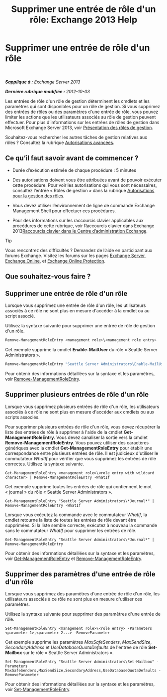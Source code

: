 ﻿---
title: "Supprimer une entrée de rôle d'un rôle: Exchange 2013 Help"
TOCTitle: Supprimer une entrée de rôle d'un rôle
ms:assetid: 4736367a-750f-44d3-8a20-5149bd35e9ff
ms:mtpsurl: https://technet.microsoft.com/fr-fr/library/Dd297947(v=EXCHG.150)
ms:contentKeyID: 50478061
ms.date: 05/23/2018
mtps_version: v=EXCHG.150
ms.translationtype: MT
---

# Supprimer une entrée de rôle d'un rôle

 

_**Sapplique à :** Exchange Server 2013_

_**Dernière rubrique modifiée :** 2012-10-03_

Les entrées de rôle d'un rôle de gestion déterminent les cmdlets et les paramètres qui sont disponibles pour un rôle de gestion. Si vous supprimez des entrées de rôles ou des paramètres d'une entrée de rôle, vous pouvez limiter les actions que les utilisateurs associés au rôle de gestion peuvent effectuer. Pour plus d’informations sur les entrées de rôles de gestion dans Microsoft Exchange Server 2013, voir [Présentation des rôles de gestion](understanding-management-roles-exchange-2013-help.md).

Souhaitez-vous rechercher les autres tâches de gestion relatives aux rôles ? Consultez la rubrique [Autorisations avancées](advanced-permissions-exchange-2013-help.md).

## Ce qu’il faut savoir avant de commencer ?

  - Durée d’exécution estimée de chaque procédure : 5 minutes

  - Des autorisations doivent vous être attribuées avant de pouvoir exécuter cette procédure. Pour voir les autorisations qui vous sont nécessaires, consultez l’entrée « Rôles de gestion » dans la rubrique [Autorisations pour la gestion des rôles](role-management-permissions-exchange-2013-help.md).

  - Vous devez utiliser l’environnement de ligne de commande Exchange Management Shell pour effectuer ces procédures.

  - Pour des informations sur les raccourcis clavier applicables aux procédures de cette rubrique, voir Raccourcis clavier dans Exchange 2013[Raccourcis clavier dans le Centre d’administration Exchange](keyboard-shortcuts-in-the-exchange-admin-center-exchange-online-protection-help.md).

> [!TIP]
> Vous rencontrez des difficultés ? Demandez de l’aide en participant aux forums Exchange. Visitez les forums sur les pages <a href="https://go.microsoft.com/fwlink/p/?linkid=60612">Exchange Server</a>, <a href="https://go.microsoft.com/fwlink/p/?linkid=267542">Exchange Online</a>, et <a href="https://go.microsoft.com/fwlink/p/?linkid=285351">Exchange Online Protection</a>.


## Que souhaitez-vous faire ?

## Supprimer une entrée de rôle d'un rôle

Lorsque vous supprimez une entrée de rôle d'un rôle, les utilisateurs associés à ce rôle ne sont plus en mesure d'accéder à la cmdlet ou au script associé.

Utilisez la syntaxe suivante pour supprimer une entrée de rôle de gestion d'un rôle.

```powershell
Remove-ManagementRoleEntry <management role>\<management role entry>
```

Cet exemple supprime la cmdlet **Enable-MailUser** du rôle « Seattle Server Administrators ».

```powershell
Remove-ManagementRoleEntry "Seattle Server Administrators\Enable-MailUser"
```

Pour obtenir des informations détaillées sur la syntaxe et les paramètres, voir [Remove-ManagementRoleEntry](https://technet.microsoft.com/fr-fr/library/dd351187\(v=exchg.150\)).

## Supprimer plusieurs entrées de rôle d'un rôle

Lorsque vous supprimez plusieurs entrées de rôle d'un rôle, les utilisateurs associés à ce rôle ne sont plus en mesure d'accéder aux cmdlets ou aux scripts associés.

Pour supprimer plusieurs entrées de rôle d'un rôle, vous devez récupérer la liste des entrées de rôle à supprimer à l'aide de la cmdlet **Get-ManagementRoleEntry**. Vous devez canaliser la sortie vers la cmdlet **Remove-ManagementRoleEntry**. Vous pouvez utiliser des caractères génériques avec la cmdlet **Get-ManagementRoleEntry** pour établir une correspondance entre plusieurs entrées de rôle. Il est judicieux d'utiliser le commutateur *WhatIf* pour vérifier que vous supprimez les entrées de rôle correctes. Utilisez la syntaxe suivante.

    Get-ManagementRoleEntry <management role>\<role entry with wildcard character> | Remove-ManagementRoleEntry -WhatIf

Cet exemple supprime toutes les entrées de rôle qui contiennent le mot « journal » du rôle « Seattle Server Administrators ».

    Get-ManagementRoleEntry "Seattle Server Administrators\*Journal*" | Remove-ManagementRoleEntry -WhatIf

Lorsque vous exécutez la commande avec le commutateur *WhatIf*, la cmdlet retourne la liste de toutes les entrées de rôle devant être supprimées. Si la liste semble correcte, exécutez à nouveau la commande sans le commutateur *WhatIf* pour supprimer les entrées de rôle.

    Get-ManagementRoleEntry "Seattle Server Administrators\*Journal*" | Remove-ManagementRoleEntry

Pour obtenir des informations détaillées sur la syntaxe et les paramètres, voir [Get-ManagementRoleEntry](https://technet.microsoft.com/fr-fr/library/dd335210\(v=exchg.150\)) et [Remove-ManagementRoleEntry](https://technet.microsoft.com/fr-fr/library/dd351187\(v=exchg.150\)).

## Supprimer des paramètres d'une entrée de rôle d'un rôle

Lorsque vous supprimez des paramètres d'une entrée de rôle d'un rôle, les utilisateurs associés à ce rôle ne sont plus en mesure d'utiliser ces paramètres.

Utilisez la syntaxe suivante pour supprimer des paramètres d'une entrée de rôle.

    Set-ManagementRoleEntry <management role>\<role entry> -Parameters <parameter 1>,<parameter 2...> -RemoveParameter

Cet exemple supprime les paramètres *MaxSafeSenders*, *MaxSendSize*, *SecondaryAddress* et *UseDatabaseQuotaDefaults* de l'entrée de rôle **Set-Mailbox** sur le rôle « Seattle Server Administrators ».

    Set-ManagementRoleEntry "Seattle Server Administrators\Set-Mailbox" -Parameters MaxSafeSenders,MaxSendSize,SecondaryAddress,UseDatabaseQuotaDefaults -RemoveParameter

Pour obtenir des informations détaillées sur la syntaxe et les paramètres, voir [Set-ManagementRoleEntry](https://technet.microsoft.com/fr-fr/library/dd351162\(v=exchg.150\)).

